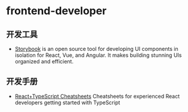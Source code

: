 # frontend-developer

## 开发工具
- [Storybook](https://storybook.js.org/) is an open source tool for developing UI components in isolation for React, Vue, and Angular. It makes building stunning UIs organized and efficient.

## 开发手册
- [React+TypeScript Cheatsheets](https://github.com/typescript-cheatsheets/react-typescript-cheatsheet#reacttypescript-cheatsheets) Cheatsheets for experienced React developers getting started with TypeScript
